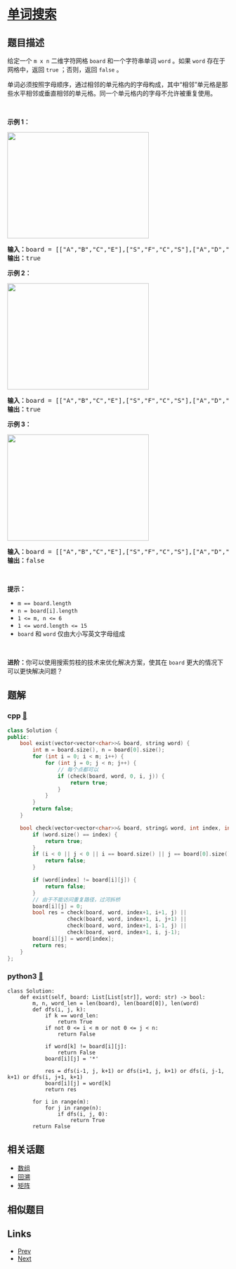 
# [单词搜索](https://leetcode-cn.com/problems/word-search)

## 题目描述

<p>给定一个 <code>m x n</code> 二维字符网格 <code>board</code> 和一个字符串单词 <code>word</code> 。如果 <code>word</code> 存在于网格中，返回 <code>true</code> ；否则，返回 <code>false</code> 。</p>

<p>单词必须按照字母顺序，通过相邻的单元格内的字母构成，其中“相邻”单元格是那些水平相邻或垂直相邻的单元格。同一个单元格内的字母不允许被重复使用。</p>

<p> </p>

<p><strong>示例 1：</strong></p>
<img alt="" src="https://assets.leetcode.com/uploads/2020/11/04/word2.jpg" style="width: 322px; height: 242px;" />
<pre>
<strong>输入：</strong>board = [["A","B","C","E"],["S","F","C","S"],["A","D","E","E"]], word = "ABCCED"
<strong>输出：</strong>true
</pre>

<p><strong>示例 2：</strong></p>
<img alt="" src="https://assets.leetcode.com/uploads/2020/11/04/word-1.jpg" style="width: 322px; height: 242px;" />
<pre>
<strong>输入：</strong>board = [["A","B","C","E"],["S","F","C","S"],["A","D","E","E"]], word = "SEE"
<strong>输出：</strong>true
</pre>

<p><strong>示例 3：</strong></p>
<img alt="" src="https://assets.leetcode.com/uploads/2020/10/15/word3.jpg" style="width: 322px; height: 242px;" />
<pre>
<strong>输入：</strong>board = [["A","B","C","E"],["S","F","C","S"],["A","D","E","E"]], word = "ABCB"
<strong>输出：</strong>false
</pre>

<p> </p>

<p><strong>提示：</strong></p>

<ul>
	<li><code>m == board.length</code></li>
	<li><code>n = board[i].length</code></li>
	<li><code>1 <= m, n <= 6</code></li>
	<li><code>1 <= word.length <= 15</code></li>
	<li><code>board</code> 和 <code>word</code> 仅由大小写英文字母组成</li>
</ul>

<p> </p>

<p><strong>进阶：</strong>你可以使用搜索剪枝的技术来优化解决方案，使其在 <code>board</code> 更大的情况下可以更快解决问题？</p>


## 题解

### cpp [🔗](word-search.cpp) 
```cpp
class Solution {
public:
    bool exist(vector<vector<char>>& board, string word) {
        int m = board.size(), n = board[0].size();
        for (int i = 0; i < m; i++) {
            for (int j = 0; j < n; j++) {
                // 每个点都可以
                if (check(board, word, 0, i, j)) {
                    return true;
                }
            }
        }
        return false;
    }

    bool check(vector<vector<char>>& board, string& word, int index, int i, int j) {
        if (word.size() == index) {
            return true;
        }
        if (i < 0 || j < 0 || i == board.size() || j == board[0].size()) {
            return false;
        }

        if (word[index] != board[i][j]) {
            return false;
        }
        // 由于不能访问重复路径，过河拆桥
        board[i][j] = 0;
        bool res = check(board, word, index+1, i+1, j) ||
                   check(board, word, index+1, i, j+1) ||
                   check(board, word, index+1, i-1, j) ||
                   check(board, word, index+1, i, j-1);      
        board[i][j] = word[index];
        return res;
    }
};
```
### python3 [🔗](word-search.py) 
```python3
class Solution:
    def exist(self, board: List[List[str]], word: str) -> bool:
        m, n, word_len = len(board), len(board[0]), len(word)
        def dfs(i, j, k):
            if k == word_len:
                return True
            if not 0 <= i < m or not 0 <= j < n:
                return False
                
            if word[k] != board[i][j]:
                return False
            board[i][j] = '*'

            res = dfs(i-1, j, k+1) or dfs(i+1, j, k+1) or dfs(i, j-1, k+1) or dfs(i, j+1, k+1)
            board[i][j] = word[k]
            return res
            
        for i in range(m):
            for j in range(n):
                if dfs(i, j, 0):
                    return True
        return False
```


## 相关话题

- [数组](https://leetcode-cn.com/tag/array) 
- [回溯](https://leetcode-cn.com/tag/backtracking) 
- [矩阵](https://leetcode-cn.com/tag/matrix) 


## 相似题目



## Links

- [Prev](../subsets/README.md) 
- [Next](../remove-duplicates-from-sorted-array-ii/README.md) 

